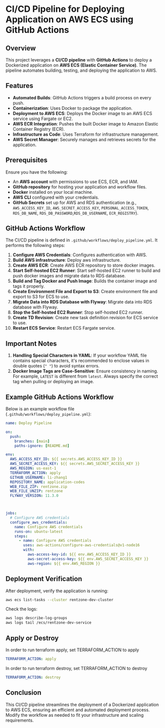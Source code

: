 # CI/CD Pipeline for Deploying Application on AWS ECS using GitHub Actions

## Overview
This project leverages a **CI/CD pipeline** with **GitHub Actions** to deploy a Dockerized application on **AWS ECS (Elastic Container Service)**. The pipeline automates building, testing, and deploying the application to AWS.

## Features
- **Automated Builds**: GitHub Actions triggers a build process on every push.
- **Containerization**: Uses Docker to package the application.
- **Deployment to AWS ECS**: Deploys the Docker image to an AWS ECS service using Fargate or EC2.
- **AWS ECR Integration**: Pushes the built Docker image to Amazon Elastic Container Registry (ECR).
- **Infrastructure as Code**: Uses Terraform for infrastructure management.
- **AWS Secret Manager**: Securely manages and retrieves secrets for the application.

## Prerequisites
Ensure you have the following:
- An **AWS account** with permissions to use ECS, ECR, and IAM.
- **GitHub repository** for hosting your application and workflow files.
- **Docker** installed on your local machine.
- **AWS CLI** configured with your credentials.
- **GitHub Secrets** set up for AWS and RDS authentication (e.g., `AWS_ACCESS_KEY_ID`, `AWS_SECRET_ACCESS_KEY`, `PERSONAL_ACCESS_TOKEN`, `RDS_DB_NAME`, `RDS_DB_PASSWORD`,`RDS_DB_USERNAME`, `ECR_REGISTRY`).

## GitHub Actions Workflow
The CI/CD pipeline is defined in `.github/workflows/deploy_pipeline.yml`. It performs the following steps:
1. **Configure AWS Credentials**: Configures authentication with AWS.
2. **Build AWS infrastructure**: Deploy aws infrastructure.
3. **Create AWS ECR**: Create AWS ECR repository to store docker images.
4. **Start Self-hosted EC2 Runner**: Start self-hosted EC2 runner to build and push docker images and migrate data to RDS database.
5. **Build and Tag Docker and Push Image**: Builds the container image and tags it properly.
6. **Create Environment File and Export to S3**: Create environment file and export to S3 for ECS to use.
7. **Migrate Data into RDS Database with Flyway**: Migrate data into RDS database with Flyway.
8. **Stop the Self-hosted EC2 Runner**: Stop self-hosted EC2 runner.
9. **Create TD Revision**: Create new task definition revision for ECS service to use.
10. **Restart ECS Service**: Restart ECS Fargate service.

## Important Notes
1. **Handling Special Characters in YAML**: If your workflow YAML file contains special characters, it's recommended to enclose values in double quotes (`" "`) to avoid syntax errors.
2. **Docker Image Tags are Case-Sensitive**: Ensure consistency in naming. For example, `LATEST` is different from `latest`. Always specify the correct tag when pulling or deploying an image.

## Example GitHub Actions Workflow
Below is an example workflow file (`.github/workflows/deploy_pipeline.yml`):
```yaml
name: Deploy Pipeline

on:
  push:
    branches: [main]
    paths-ignore: [README.md]

env:
  AWS_ACCESS_KEY_ID: ${{ secrets.AWS_ACCESS_KEY_ID }}
  AWS_SECRET_ACCESS_KEY: ${{ secrets.AWS_SECRET_ACCESS_KEY }}
  AWS_REGION: us-east-1
  TERRAFORM_ACTION: apply
  GITHUB_USERNAME: li-zhang1
  REPOSITORY_NAME: application-codes
  WEB_FILE_ZIP: rentzone.zip
  WEB_FILE_UNZIP: rentzone
  FLYWAY_VERSION: 11.3.0



jobs:
  # Configure AWS credentials 
  configure_aws_credentials:
    name: Configure AWS credentials
    runs-on: ubuntu-latest
    steps:
      - name: Configure AWS credentials
        uses: aws-actions/configure-aws-credentials@v1-node16
        with:
          aws-access-key-id: ${{ env.AWS_ACCESS_KEY_ID }}
          aws-secret-access-key: ${{ env.AWS_SECRET_ACCESS_KEY }}
          aws-region: ${{ env.AWS_REGION }}

```

## Deployment Verification
After deployment, verify the application is running:
```sh
aws ecs list-tasks --cluster rentzone-dev-cluster
```
Check the logs:
```sh
aws logs describe-log-groups
aws logs tail /ecs/rentzone-dev-service
```

## Apply or Destroy
In order to run terraform apply, set TERRAFORM_ACTION to apply
```yaml
TERRAFORM_ACTION: apply
```
In order to run terraform destroy, set TERRAFORM_ACTION to destroy
```yaml
TERRAFORM_ACTION: destroy
```


## Conclusion
This CI/CD pipeline streamlines the deployment of a Dockerized application to AWS ECS, ensuring an efficient and automated deployment process. Modify the workflow as needed to fit your infrastructure and scaling requirements.

